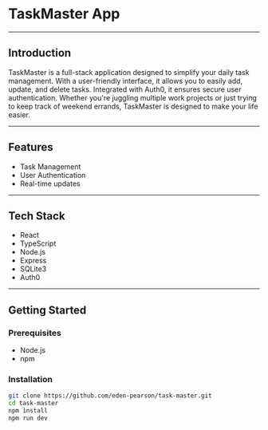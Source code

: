 
# TaskMaster App

---

## Introduction
TaskMaster is a full-stack application designed to simplify your daily task management. With a user-friendly interface, it allows you to easily add, update, and delete tasks. Integrated with Auth0, it ensures secure user authentication. Whether you're juggling multiple work projects or just trying to keep track of weekend errands, TaskMaster is designed to make your life easier.


---

## Features
- Task Management
- User Authentication
- Real-time updates

---

## Tech Stack
- React
- TypeScript
- Node.js
- Express
- SQLite3
- Auth0
---

## Getting Started
### Prerequisites
- Node.js
- npm

### Installation
```bash
git clone https://github.com/eden-pearson/task-master.git
cd task-master
npm install
npm run dev
